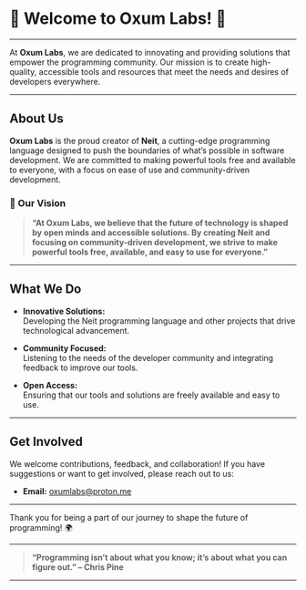  <h1>👋 Welcome to Oxum Labs! 🚀</h1>
</div>

---

At **Oxum Labs**, we are dedicated to innovating and providing solutions that empower the programming community. Our mission is to create high-quality, accessible tools and resources that meet the needs and desires of developers everywhere.

---

## About Us

**Oxum Labs** is the proud creator of **Neit**, a cutting-edge programming language designed to push the boundaries of what’s possible in software development. We are committed to making powerful tools free and available to everyone, with a focus on ease of use and community-driven development.

### 🌟 Our Vision

> **“At Oxum Labs, we believe that the future of technology is shaped by open minds and accessible solutions. By creating Neit and focusing on community-driven development, we strive to make powerful tools free, available, and easy to use for everyone.”**

---

## What We Do

- **Innovative Solutions:**  
  Developing the Neit programming language and other projects that drive technological advancement.

- **Community Focused:**  
  Listening to the needs of the developer community and integrating feedback to improve our tools.

- **Open Access:**  
  Ensuring that our tools and solutions are freely available and easy to use.

---

## Get Involved

We welcome contributions, feedback, and collaboration! If you have suggestions or want to get involved, please reach out to us:

- **Email:** [oxumlabs@proton.me](mailto:oxumlabs@proton.me)

---

Thank you for being a part of our journey to shape the future of programming! 🌍

---

> **“Programming isn’t about what you know; it’s about what you can figure out.” – Chris Pine**

---

